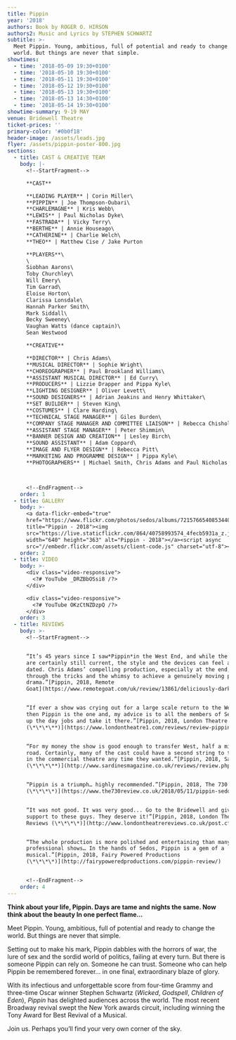 ```yaml
---
title: Pippin
year: '2018'
authors: Book by ROGER O. HIRSON
authors2: Music and Lyrics by STEPHEN SCHWARTZ
subtitle: >-
  Meet Pippin. Young, ambitious, full of potential and ready to change the
  world. But things are never that simple.
showtimes:
  - time: '2018-05-09 19:30+0100'
  - time: '2018-05-10 19:30+0100'
  - time: '2018-05-11 19:30+0100'
  - time: '2018-05-12 19:30+0100'
  - time: '2018-05-13 19:30+0100'
  - time: '2018-05-13 14:30+0100'
  - time: '2018-05-14 19:30+0100'
showtime-summary: 9-19 MAY
venue: Bridewell Theatre
ticket-prices: ''
primary-color: '#0b0f18'
header-image: /assets/leads.jpg
flyer: /assets/pippin-poster-800.jpg
sections:
  - title: CAST & CREATIVE TEAM
    body: |-
      <!--StartFragment-->

      **CAST**

      **LEADING PLAYER** | Corin Miller\
      **PIPPIN** | Joe Thompson-Oubari\
      **CHARLEMAGNE** | Kris Webb\
      **LEWIS** | Paul Nicholas Dyke\
      **FASTRADA** | Vicky Terry\
      **BERTHE** | Annie Houseago\
      **CATHERINE** | Charlie Welch\
      **THEO** | Matthew Cise / Jake Purton

      **PLAYERS**\
      \
      Siobhan Aarons\
      Toby Churchley\
      Will Emery\
      Tim Garrad\
      Eloise Horton\
      Clarissa Lonsdale\
      Hannah Parker Smith\
      Mark Siddall\
      Becky Sweeney\
      Vaughan Watts (dance captain)\
      Sean Westwood

      **CREATIVE**

      **DIRECTOR** | Chris Adams\
      **MUSICAL DIRECTOR** | Sophie Wright\
      **CHOREOGRAPHER** | Paul Brookland Williams\
      **ASSISTANT MUSICAL DIRECTOR** | Ed Curry\
      **PRODUCERS** | Lizzie Drapper and Pippa Kyle\
      **LIGHTING DESIGNER** | Oliver Levett\
      **SOUND DESIGNERS** | Adrian Jeakins and Henry Whittaker\
      **SET BUILDER** | Steven King\
      **COSTUMES** | Clare Harding\
      **TECHNICAL STAGE MANAGER** | Giles Burden\
      **COMPANY STAGE MANAGER AND COMMITTEE LIAISON** | Rebecca Chisholm\
      **ASSISTANT STAGE MANAGER** | Peter Shimmin\
      **BANNER DESIGN AND CREATION** | Lesley Birch\
      **SOUND ASSISTANT** | Adam Coppard\
      **IMAGE AND FLYER DESIGN** | Rebecca Pitt\
      **MARKETING AND PROGRAMME DESIGN** | Pippa Kyle\
      **PHOTOGRAPHERS** | Michael Smith, Chris Adams and Paul Nicholas Dyke



      <!--EndFragment-->
    order: 1
  - title: GALLERY
    body: >-
      <a data-flickr-embed="true"
      href="https://www.flickr.com/photos/sedos/albums/72157665408534407"
      title="Pippin - 2018"><img
      src="https://live.staticflickr.com/864/40758993574_4fecb5931a_z.jpg"
      width="640" height="363" alt="Pippin - 2018"></a><script async
      src="//embedr.flickr.com/assets/client-code.js" charset="utf-8"></script>
    order: 2
  - title: VIDEO
    body: >-
      <div class="video-responsive">
        <?# YouTube _DRZBbOSsi8 /?>
      </div>

      <div class="video-responsive">
        <?# YouTube OKzCtNZDzpQ /?>
      </div>      
    order: 3
  - title: REVIEWS
    body: >-
      <!--StartFragment-->


      “It’s 45 years since I saw*Pippin*in the West End, and while the themes
      are certainly still current, the style and the devices can feel a little
      dated. Chris Adams’ compelling production, especially at the end, cuts
      through the tricks and the whimsy to achieve a genuinely moving piece of
      drama.”[Pippin, 2018, Remote
      Goat](https://www.remotegoat.com/uk/review/13861/deliciously-dark-stephen-schwartz-revival/)


      “If ever a show was crying out for a large scale return to the West End,
      then Pippin is the one and, my advice is to all the members of Sedos, give
      up the day jobs and take it there.”[Pippin, 2018, London Theatre 1
      (\*\*\*\**)](https://www.londontheatre1.com/reviews/review-pippin-returns-the-bridewell-theatre-london/)


      “For my money the show is good enough to transfer West, half a mile up the
      road. Certainly, many of the cast could have a second string to their bows
      in the commercial theatre any time they wanted.”[Pippin, 2018, Sardines
      (\*\*\*\**)](http://www.sardinesmagazine.co.uk/reviews/review.php?REVIEW-Sedos-Pippin-&reviewsID=3204)


      “Pippin is a triumph… highly recommended.”[Pippin, 2018, The 730 Review
      (\*\*\*\*)](https://www.the730review.co.uk/2018/05/11/pippin-sedos-review/)


      “It was not good. It was very good... Go to the Bridewell and give some
      support to these guys. They deserve it!”[Pippin, 2018, London Theatre
      Reviews (\*\*\*\*)](http://www.londontheatrereviews.co.uk/post.cfm?p=303)


      “The whole production is more polished and entertaining than many
      professional shows… In the hands of Sedos, Pippin is a gem of a
      musical.”[Pippin, 2018, Fairy Powered Productions
      (\*\*\*\*)](http://fairypoweredproductions.com/pippin-review/)


      <!--EndFragment-->
    order: 4
---
```

**Think about your life, Pippin. Days are tame and nights the same. Now think about the beauty
In one perfect flame…**

Meet Pippin. Young, ambitious, full of potential and ready to change the world. But things are never that simple.

Setting out to make his mark, Pippin dabbles with the horrors of war, the lure of sex and the sordid world of politics, failing at every turn. But there is someone Pippin can rely on. Someone he can trust. Someone who can help Pippin be remembered forever… in one final, extraordinary blaze of glory.

With its infectious and unforgettable score from four-time Grammy and three-time Oscar winner Stephen Schwartz (*Wicked*, *Godspell*, *Children of Eden*), *Pippin* has delighted audiences across the world. The most recent Broadway revival swept the New York awards circuit, including winning the Tony Award for Best Revival of a Musical.

Join us. Perhaps you’ll find your very own corner of the sky.